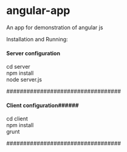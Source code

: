 # angular-app
An app for demonstration of angular js

Installation and Running:

#### Server configuration ######
cd server <br/>
npm install<br/>
node server.js<br/>

##################################

#### Client configuration######

cd client<br/>
npm install<br/>
grunt<br/>

##################################
